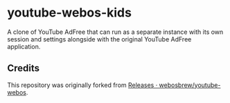 # youtube-webos-kids
A clone of YouTube AdFree that can run as a separate instance with its own session and settings
alongside with the original YouTube AdFree application.


## Credits
This repository was originally forked from [Releases · webosbrew/youtube-webos](https://github.com/webosbrew/youtube-webos).
